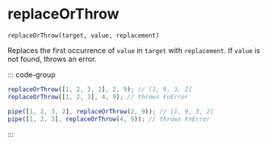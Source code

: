 # replaceOrThrow

`replaceOrThrow(target, value, replacement)`

Replaces the first occurrence of `value` in `target` with `replacement`. If `value` is not found, throws an error.

::: code-group

```ts [data-first]
replaceOrThrow([1, 2, 3, 2], 2, 9); // [1, 9, 3, 2]
replaceOrThrow([1, 2, 3], 4, 9); // throws FnError
```

```ts [data-last]
pipe([1, 2, 3, 2], replaceOrThrow(2, 9)); // [1, 9, 3, 2]
pipe([1, 2, 3], replaceOrThrow(4, 9)); // throws FnError
```

:::
